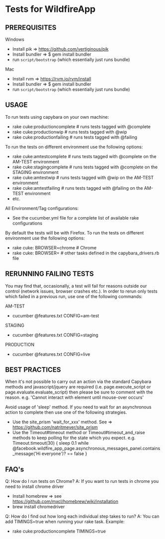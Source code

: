 # Tests for WildfireApp

## PREREQUISITES

Windows

 * Install pik => https://github.com/vertiginous/pik
 * Install bundler =>  $ gem install bundler 
 * run `script/bootstrap` (which essentially just runs bundle)

Mac

 * Install rvm => https://rvm.io/rvm/install
 * Install bundler =>  $ gem install bundler
 * run `script/bootstrap` (which essentially just runs bundle)

## USAGE

To run tests using capybara on your own machine:

 *   rake cuke:productioncomplete # runs tests tagged with @complete
 *   rake cuke:productionwip # runs tests tagged with @wip
 *   rake cuke:productionfailing # runs tests tagged with @failing

To run the tests on different environment use the following options:

 *   rake cuke:amtestcomplete # runs tests tagged with @complete on the AM-TEST environment
 *   rake cuke:stagingcomplete # runs tests tagged with @complete on the STAGING environment
 *   rake cuke:amtestwip # runs tests tagged with @wip on the AM-TEST environment
 *   rake cuke:amtestfailing # runs tests tagged with @failing on the AM-TEST environment
 *   etc.

All Environment/Tag configurations:

 * See the cucumber.yml file for a complete list of available rake configurations

By default the tests will be with Firefox. To run the tests on different environment use the following options:

 *   rake cuke:<your-task> BROWSER=chrome # Chrome
 *   rake cuke:<your-task> BROWSER=<your-browser> # other tasks defined in the capybara_drivers.rb file

## RERUNNING FAILING TESTS

You may find that, occasionally, a test will fail for reasons outside our control (network issues, browser crashes etc.). In order to rerun only tests which failed in a previous run, use one of the following commands:

AM-TEST

* cucumber @features.txt CONFIG=am-test

STAGING

* cucumber @features.txt CONFIG=staging

PRODUCTION

 * cucumber @features.txt CONFIG=live

## BEST PRACTICES

 When it's not possible to carry out an action via the standard Capybara methods and javascript/jquery are required (i.e. page.execute_script or page.evaluate.evaluate_script) then please be sure to comment with the reason. e.g. 'Cannot interact with element until mouse-over occurs'

Avoid usage of 'sleep' method. If you need to wait for an asynchronous action to complete then use one of the following strategies.

* Use the site_prism 'wait_for_xxx' method. See => https://github.com/natritmeyer/site_prism
* Use the Timeout#timeout method or Timeout#timeout_and_raise methods to keep polling for the state which you expect. e.g. Timeout.timeout(30) { sleep 0.1 while @facebook.wildfire_app_page.asynchronous_messages_panel.contains_message('Hi everyone')? == false }

## FAQ's
Q: How do I run tests on Chrome?
A: If you want to run tests in chrome you need to install chrome driver

 * Install homebrew => see https://github.com/mxcl/homebrew/wiki/installation
 * brew install chromedriver

Q: How do I find out how long each individual step takes to run?
A: You can add TIMINGS=true when running your rake task. Example:
 * rake cuke:productioncomplete TIMINGS=true

